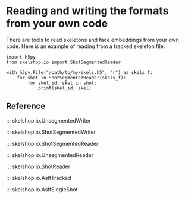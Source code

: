 # Reading and writing the formats from your own code

There are tools to read skeletons and face embeddings from your own code. Here
is an example of reading from a tracked skeleton file:


    import h5py
    from skelshop.io import ShotSegmentedReader

    with h5py.File("/path/to/my/skels.h5", "r") as skels_f:
        for shot in ShotSegmentedReader(skels_f):
            for skel_id, skel in shot:
                print(skel_id, skel)

## Reference

::: skelshop.io.UnsegmentedWriter

::: skelshop.io.ShotSegmentedWriter

::: skelshop.io.ShotSegmentedReader

::: skelshop.io.UnsegmentedReader

::: skelshop.io.ShotReader

::: skelshop.io.AsIfTracked

::: skelshop.io.AsIfSingleShot
